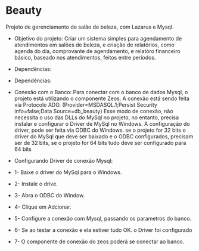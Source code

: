 # Beauty
Projeto de gerenciamento de salão de beleza, com Lazarus e Mysql.

- Objetivo do projeto:
Criar um sistema simples para agendamento de atendimentos em salões de beleza, e criação de relatórios, como agenda do dia, 
comprovante de agendamento, e relatóro financeiro  básico, baseado nos atendimentos, feitos entre períodos.

- Dependências:

- Dependências:

- Conexão com o Banco:
Para conectar com o banco de dados Mysql, o projeto  está utilizando o componente Zeos.
A conexão está sendo feita via Protocolo ADO. (Provider=MSDASQL.1;Persist Security info=false;Data Source=db_beauty) 
Esse modo de conexão, não necessita o uso das DLLs do MySql no projeto, no entanto, precisa instalar e configurar o Driver de MySql no Windows.
A configuração do driver, pode ser feita via ODBC do Windows. se o projeto for 32 bits o driver do MySql que deve ser baixado e o ODBC configurados,
precisam ser de 32 bits, se o projeto for 64 bits tudo deve ser configurado para 64 bits

- Configurando Driver de conexão Mysql:
- 1- Baixe o driver do MySql para o Windows.
- 2- Instale o drive.
- 3- Abra o ODBC do Window.
- 4- Clique em Adcionar.
- 5- Configure a conexão com Mysql, passando os parametros do banco. 
- 6- Se ao testar a conexão e ela estiver tudo OK. o Driver foi configurado
- 7- O componente de conexão do zeos poderá se conectar ao banco. 



